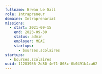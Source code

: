 ```yaml
---
fullname: Erwan Le Gall
role: Intrapreneur
domaine: Intraprenariat
missions:
  - start: 2021-09-15
    end: 2023-09-30
    status: admin
    employer: MEAE
    startups:
      - bourses.scolaires
startups:
  - bourses.scolaires
uuid: 11283956-2d80-4e71-808c-0b0491b4ca62
---
```


